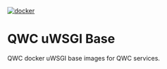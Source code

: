 [![docker](https://img.shields.io/docker/v/sourcepole/qwc-uwsgi-base?label=qwc-uwsgi-base%20image&sort=semver)](https://hub.docker.com/r/sourcepole/qwc-uwsgi-base)

QWC uWSGI Base
==============

QWC docker uWSGI base images for QWC services.
